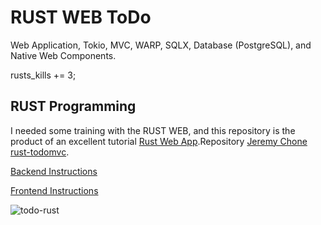# RUST WEB ToDo

Web Application, Tokio, MVC, WARP, SQLX, Database (PostgreSQL), and Native Web Components.
  
rusts_kills += 3;

## RUST Programming

I needed some training with the RUST WEB, and this repository is the product of an excellent tutorial [Rust Web App](https://www.youtube.com/watch?v=VIig9IcQ-w8).Repository [Jeremy Chone rust-todomvc](https://github.com/jeremychone-channel/rust-todomvc).


[Backend Instructions](./backend/README.md)


[Frontend Instructions](./frontend/README.md)


![todo-rust](https://user-images.githubusercontent.com/19849921/185758642-6134f5d7-e53f-493e-9088-392621c40d7e.png)
